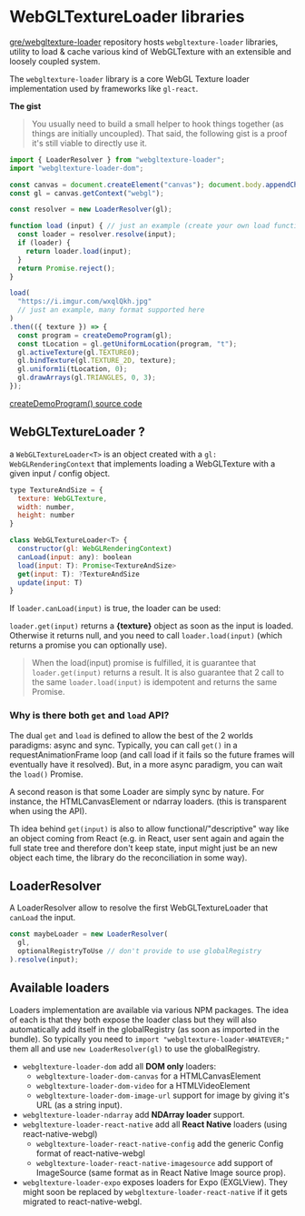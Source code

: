 # WebGLTextureLoader libraries

[gre/webgltexture-loader](https://github.com/gre/webgltexture-loader) repository hosts `webgltexture-loader` libraries, utility to load & cache various kind of WebGLTexture with an extensible and loosely coupled system.

The `webgltexture-loader` library is a core WebGL Texture loader implementation used by frameworks like `gl-react`.

**The gist**

> You usually need to build a small helper to hook things together (as things are initially uncoupled). That said, the following gist is a proof it's still viable to directly use it.

```js
import { LoaderResolver } from "webgltexture-loader";
import "webgltexture-loader-dom";

const canvas = document.createElement("canvas"); document.body.appendChild(canvas);
const gl = canvas.getContext("webgl");

const resolver = new LoaderResolver(gl);

function load (input) { // just an example (create your own load function based on needs)
  const loader = resolver.resolve(input);
  if (loader) {
    return loader.load(input);
  }
  return Promise.reject();
}

load(
  "https://i.imgur.com/wxqlQkh.jpg"
  // just an example, many format supported here
)
.then(({ texture }) => {
  const program = createDemoProgram(gl);
  const tLocation = gl.getUniformLocation(program, "t");
  gl.activeTexture(gl.TEXTURE0);
  gl.bindTexture(gl.TEXTURE_2D, texture);
  gl.uniform1i(tLocation, 0);
  gl.drawArrays(gl.TRIANGLES, 0, 3);
});
```

[createDemoProgram() source code](https://gist.github.com/gre/5d894656e10c70409b9e60e265753e94)

## WebGLTextureLoader ?

a `WebGLTextureLoader<T>` is an object created with a `gl: WebGLRenderingContext` that implements loading a WebGLTexture with a given input / config object.

```js
type TextureAndSize = {
  texture: WebGLTexture,
  width: number,
  height: number
}

class WebGLTextureLoader<T> {
  constructor(gl: WebGLRenderingContext)
  canLoad(input: any): boolean
  load(input: T): Promise<TextureAndSize>
  get(input: T): ?TextureAndSize
  update(input: T)
}
```


If `loader.canLoad(input)` is true, the loader can be used:

`loader.get(input)` returns a **{texture}** object as soon as the input is loaded. Otherwise it returns null, and you need to call `loader.load(input)` (which returns a promise you can optionally use).

> When the load(input) promise is fulfilled, it is guarantee that `loader.get(input)` returns a result. It is also guarantee that 2 call to the same `loader.load(input)` is idempotent and returns the same Promise.

### Why is there both `get` and `load` API?

The dual `get` and `load` is defined to allow the best of the 2 worlds paradigms: async and sync. Typically, you can call `get()` in a requestAnimationFrame loop (and call load if it fails so the future frames will eventually have it resolved). But, in a more async paradigm, you can wait the `load()` Promise.

A second reason is that some Loader are simply sync by nature. For instance, the HTMLCanvasElement or ndarray loaders. (this is transparent when using the API).

Th idea behind `get(input)` is also to allow functional/"descriptive" way like an object coming from React (e.g. in React, user sent again and again the full state tree and therefore don't keep state, input might just be an new object each time, the library do the reconciliation in some way).

## LoaderResolver

A LoaderResolver allow to resolve the first WebGLTextureLoader that `canLoad` the input.

```js
const maybeLoader = new LoaderResolver(
  gl,
  optionalRegistryToUse // don't provide to use globalRegistry
).resolve(input);
```

## Available loaders

Loaders implementation are available via various NPM packages. The idea of each is that they both expose the loader class but they will also automatically add itself in the globalRegistry (as soon as imported in the bundle). So typically you need to `import "webgltexture-loader-WHATEVER;"` them all and use `new LoaderResolver(gl)` to use the globalRegistry.

- `webgltexture-loader-dom` add all **DOM only** loaders:
  - `webgltexture-loader-dom-canvas` for a HTMLCanvasElement
  - `webgltexture-loader-dom-video` for a HTMLVideoElement
  - `webgltexture-loader-dom-image-url` support for image by giving it's URL (as a string input).
- `webgltexture-loader-ndarray` add **NDArray loader** support.
- `webgltexture-loader-react-native` add all **React Native** loaders (using react-native-webgl)
  - `webgltexture-loader-react-native-config` add the generic Config format of react-native-webgl
  - `webgltexture-loader-react-native-imagesource` add support of ImageSource (same format as in React Native Image source prop).
- `webgltexture-loader-expo` exposes loaders for Expo (EXGLView). They might soon be replaced by `webgltexture-loader-react-native` if it gets migrated to react-native-webgl.
